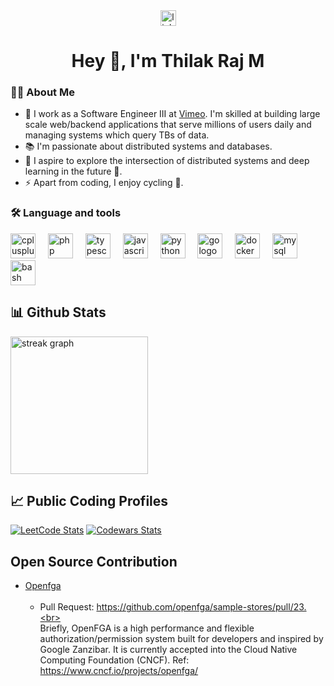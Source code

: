 <div align="center">
  <a href="https://www.linkedin.com/in/thilakrajm/">
    <img src="https://img.shields.io/static/v1?message=LinkedIn&logo=linkedin&label=&color=0077B5&logoColor=white&labelColor=&style=for-the-badge" height="25" alt="linkedin logo"  />
  </a>
</div>


<h1 align="center">Hey 👋, I'm Thilak Raj M</h1>

### 👩‍💻  About Me

  - 🔭 I work as a Software Engineer III at <a href="https://vimeo.com/">Vimeo</a>. I'm skilled at building large scale web/backend applications that serve millions of users daily and managing systems which query TBs of data.<br>
  - 📚 I'm passionate about distributed systems and databases. <br>
  - 💭 I aspire to explore the intersection of distributed systems and deep learning in the future 🚀. <br>
  - ⚡ Apart from coding, I enjoy cycling 🚴.


<h3 align="left">🛠 Language and tools</h3>

<div align="left">
  <img src="https://cdn.jsdelivr.net/gh/devicons/devicon/icons/cplusplus/cplusplus-original.svg" height="40" alt="cplusplus logo"  />
  <img width="12" />
  <img src="https://cdn.jsdelivr.net/gh/devicons/devicon/icons/php/php-original.svg" height="40" alt="php logo"  />
  <img width="12" />
  <img src="https://cdn.jsdelivr.net/gh/devicons/devicon/icons/typescript/typescript-original.svg" height="40" alt="typescript logo"  />
  <img width="12" />
  <img src="https://cdn.jsdelivr.net/gh/devicons/devicon/icons/javascript/javascript-original.svg" height="40" alt="javascript logo"  />
  <img width="12" />
  <img src="https://cdn.jsdelivr.net/gh/devicons/devicon/icons/python/python-original.svg" height="40" alt="python logo"  />
  <img width="12" />
  <img src="https://cdn.jsdelivr.net/gh/devicons/devicon/icons/go/go-original-wordmark.svg" height="40" alt="go logo"  />
  <img width="12" />
  <img src="https://cdn.jsdelivr.net/gh/devicons/devicon/icons/docker/docker-plain-wordmark.svg" height="40" alt="docker logo"  />
  <img width="12" />
  <img src="https://cdn.jsdelivr.net/gh/devicons/devicon/icons/mysql/mysql-original.svg" height="40" alt="mysql logo"  />
  <img width="12" />
  <img src="https://cdn.jsdelivr.net/gh/devicons/devicon/icons/bash/bash-original.svg" height="40" alt="bash logo"  />
</div>

## 📊 Github Stats
<div style="display:inline-flex;">
  <img src="https://streak-stats.demolab.com?user=thilak007&locale=en&mode=daily&theme=dark&hide_border=false&border_radius=5&order=3" height="220" alt="streak graph"  />
  
</div>

## 📈 Public Coding Profiles

[![LeetCode Stats](https://leetcard.jacoblin.cool/thilak007?theme=dark&font=Noto%20Sans%20Soyombo&ext=heatmap)](https://leetcode.com/thilak007/)
[![Codewars Stats](https://github.r2v.ch/codewars?user=thilak007&name=true&top_languages=true&theme=dark)](https://www.codewars.com/users/thilak007)

## Open Source Contribution

- [Openfga](https://openfga.dev/) <br><br>
  - Pull Request: https://github.com/openfga/sample-stores/pull/23.<br><br>
Briefly, OpenFGA is a high performance and flexible authorization/permission system built for developers and inspired by Google Zanzibar. It is currently accepted into the Cloud Native Computing Foundation (CNCF). Ref: https://www.cncf.io/projects/openfga/

